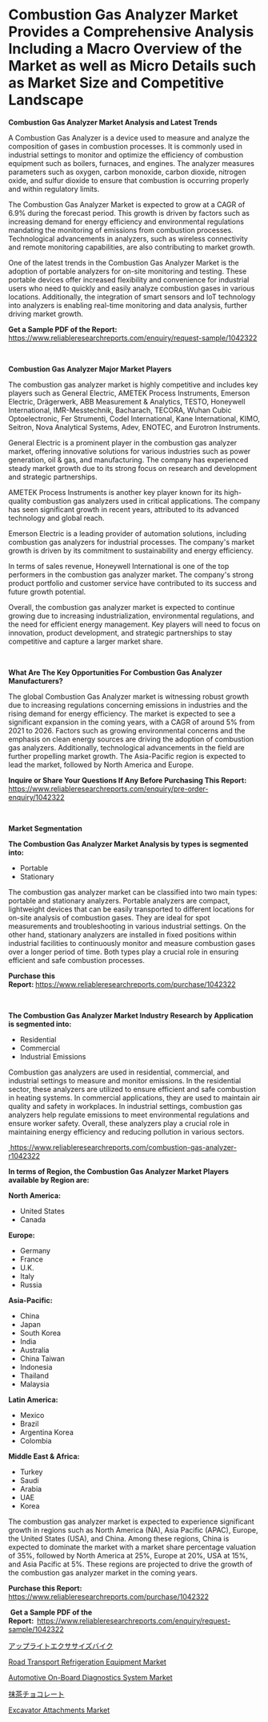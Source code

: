 <p><h1>Combustion Gas Analyzer Market Provides a Comprehensive Analysis Including a Macro Overview of the Market as well as Micro Details such as Market Size and Competitive Landscape</h1></p><p><strong>Combustion Gas Analyzer Market Analysis and Latest Trends</strong></p>
<p><p>A Combustion Gas Analyzer is a device used to measure and analyze the composition of gases in combustion processes. It is commonly used in industrial settings to monitor and optimize the efficiency of combustion equipment such as boilers, furnaces, and engines. The analyzer measures parameters such as oxygen, carbon monoxide, carbon dioxide, nitrogen oxide, and sulfur dioxide to ensure that combustion is occurring properly and within regulatory limits.</p><p>The Combustion Gas Analyzer Market is expected to grow at a CAGR of 6.9% during the forecast period. This growth is driven by factors such as increasing demand for energy efficiency and environmental regulations mandating the monitoring of emissions from combustion processes. Technological advancements in analyzers, such as wireless connectivity and remote monitoring capabilities, are also contributing to market growth.</p><p>One of the latest trends in the Combustion Gas Analyzer Market is the adoption of portable analyzers for on-site monitoring and testing. These portable devices offer increased flexibility and convenience for industrial users who need to quickly and easily analyze combustion gases in various locations. Additionally, the integration of smart sensors and IoT technology into analyzers is enabling real-time monitoring and data analysis, further driving market growth.</p></p>
<p><strong>Get a Sample PDF of the Report:&nbsp;</strong> <a href="https://www.reliableresearchreports.com/enquiry/request-sample/1042322">https://www.reliableresearchreports.com/enquiry/request-sample/1042322</a></p>
<p>&nbsp;</p>
<p><strong>Combustion Gas Analyzer Major Market Players</strong></p>
<p><p>The combustion gas analyzer market is highly competitive and includes key players such as General Electric, AMETEK Process Instruments, Emerson Electric, Drägerwerk, ABB Measurement & Analytics, TESTO, Honeywell International, IMR-Messtechnik, Bacharach, TECORA, Wuhan Cubic Optoelectronic, Fer Strumenti, Codel International, Kane International, KIMO, Seitron, Nova Analytical Systems, Adev, ENOTEC, and Eurotron Instruments.</p><p>General Electric is a prominent player in the combustion gas analyzer market, offering innovative solutions for various industries such as power generation, oil & gas, and manufacturing. The company has experienced steady market growth due to its strong focus on research and development and strategic partnerships.</p><p>AMETEK Process Instruments is another key player known for its high-quality combustion gas analyzers used in critical applications. The company has seen significant growth in recent years, attributed to its advanced technology and global reach.</p><p>Emerson Electric is a leading provider of automation solutions, including combustion gas analyzers for industrial processes. The company's market growth is driven by its commitment to sustainability and energy efficiency.</p><p>In terms of sales revenue, Honeywell International is one of the top performers in the combustion gas analyzer market. The company's strong product portfolio and customer service have contributed to its success and future growth potential.</p><p>Overall, the combustion gas analyzer market is expected to continue growing due to increasing industrialization, environmental regulations, and the need for efficient energy management. Key players will need to focus on innovation, product development, and strategic partnerships to stay competitive and capture a larger market share.</p></p>
<p>&nbsp;</p>
<p><strong>What Are The Key Opportunities For Combustion Gas Analyzer Manufacturers?</strong></p>
<p><p>The global Combustion Gas Analyzer market is witnessing robust growth due to increasing regulations concerning emissions in industries and the rising demand for energy efficiency. The market is expected to see a significant expansion in the coming years, with a CAGR of around 5% from 2021 to 2026. Factors such as growing environmental concerns and the emphasis on clean energy sources are driving the adoption of combustion gas analyzers. Additionally, technological advancements in the field are further propelling market growth. The Asia-Pacific region is expected to lead the market, followed by North America and Europe.</p></p>
<p><strong>Inquire or Share Your Questions If Any Before Purchasing This Report:</strong> <a href="https://www.reliableresearchreports.com/enquiry/pre-order-enquiry/1042322">https://www.reliableresearchreports.com/enquiry/pre-order-enquiry/1042322</a></p>
<p>&nbsp;</p>
<p><strong>Market Segmentation</strong></p>
<p><strong>The Combustion Gas Analyzer Market Analysis by types is segmented into:</strong></p>
<p><ul><li>Portable</li><li>Stationary</li></ul></p>
<p><p>The combustion gas analyzer market can be classified into two main types: portable and stationary analyzers. Portable analyzers are compact, lightweight devices that can be easily transported to different locations for on-site analysis of combustion gases. They are ideal for spot measurements and troubleshooting in various industrial settings. On the other hand, stationary analyzers are installed in fixed positions within industrial facilities to continuously monitor and measure combustion gases over a longer period of time. Both types play a crucial role in ensuring efficient and safe combustion processes.</p></p>
<p><strong>Purchase this Report:&nbsp;</strong><a href="https://www.reliableresearchreports.com/purchase/1042322">https://www.reliableresearchreports.com/purchase/1042322</a></p>
<p>&nbsp;</p>
<p><strong>The Combustion Gas Analyzer Market Industry Research by Application is segmented into:</strong></p>
<p><ul><li>Residential</li><li>Commercial</li><li>Industrial Emissions</li></ul></p>
<p><p>Combustion gas analyzers are used in residential, commercial, and industrial settings to measure and monitor emissions. In the residential sector, these analyzers are utilized to ensure efficient and safe combustion in heating systems. In commercial applications, they are used to maintain air quality and safety in workplaces. In industrial settings, combustion gas analyzers help regulate emissions to meet environmental regulations and ensure worker safety. Overall, these analyzers play a crucial role in maintaining energy efficiency and reducing pollution in various sectors.</p></p>
<p><a href="https://www.reliableresearchreports.com/combustion-gas-analyzer-r1042322">&nbsp;https://www.reliableresearchreports.com/combustion-gas-analyzer-r1042322</a></p>
<p><strong>In terms of Region, the Combustion Gas Analyzer Market Players available by Region are:</strong></p>
<p>
    <p> <strong> North America: </strong>
        <ul>
            <li>United States</li>
            <li>Canada</li>
        </ul>
        </p> 
    <p> <strong> Europe: </strong>
        <ul>
            <li>Germany</li>
            <li>France</li>
            <li>U.K.</li>
            <li>Italy</li>
            <li>Russia</li>
        </ul>
        </p> 
    <p> <strong> Asia-Pacific: </strong>
        <ul>
            <li>China</li>
            <li>Japan</li>
            <li>South Korea</li>
            <li>India</li>
            <li>Australia</li>
            <li>China Taiwan</li>
            <li>Indonesia</li>
            <li>Thailand</li>
            <li>Malaysia</li>
        </ul>
        </p> 
    <p> <strong> Latin America: </strong>
        <ul>
            <li>Mexico</li>
            <li>Brazil</li>
            <li>Argentina Korea</li>
            <li>Colombia</li>
        </ul>
        </p> 
    <p> <strong> Middle East & Africa: </strong>
        <ul>
            <li>Turkey</li>
            <li>Saudi</li>
            <li>Arabia</li>
            <li>UAE</li>
            <li>Korea</li>
        </ul>
    </p>
    </p>
<p><p>The combustion gas analyzer market is expected to experience significant growth in regions such as North America (NA), Asia Pacific (APAC), Europe, the United States (USA), and China. Among these regions, China is expected to dominate the market with a market share percentage valuation of 35%, followed by North America at 25%, Europe at 20%, USA at 15%, and Asia Pacific at 5%. These regions are projected to drive the growth of the combustion gas analyzer market in the coming years.</p></p>
<p><strong>Purchase this Report: </strong><a href="https://www.reliableresearchreports.com/purchase/1042322">https://www.reliableresearchreports.com/purchase/1042322</a></p>
<p>&nbsp;<strong>Get a Sample PDF of the Report:&nbsp;&nbsp;</strong><a href="https://www.reliableresearchreports.com/enquiry/request-sample/1042322">https://www.reliableresearchreports.com/enquiry/request-sample/1042322</a></p>
<p><strong></strong></p>
<p><p><a href="https://medium.com/@lenorakris2023/%E7%9B%B4%E7%AB%8B%E5%BC%8F%E3%82%A8%E3%82%AF%E3%82%B5%E3%82%B5%E3%82%A4%E3%82%BA%E3%83%90%E3%82%A4%E3%82%AF%E5%B8%82%E5%A0%B4-2031%E5%B9%B4%E3%81%BE%E3%81%A7%E3%81%AE%E6%88%90%E5%8A%9F%E4%BA%8B%E6%A5%AD%E6%88%A6%E7%95%A5%E3%81%AE%E9%8D%B5%E3%82%92%E4%BA%88%E6%B8%AC-34ed28b8905f">アップライトエクササイズバイク</a></p><p><a href="https://github.com/gamblestampleyjenny50m5sl6/Market-Research-Report-List-2/blob/main/road-transport-refrigeration-equipment-market.md">Road Transport Refrigeration Equipment Market</a></p><p><a href="https://www.linkedin.com/pulse/automotive-on-board-diagnostics-system-market-size-growth-segmentation-vduxc?trackingId=8cXznNAGSRlhN2t8FxkjVg%3D%3D">Automotive On-Board Diagnostics System Market</a></p><p><a href="https://medium.com/@vincemarvin1/%E6%8A%B9%E8%8C%B6%E3%83%81%E3%83%A7%E3%82%B3%E3%83%AC%E3%83%BC%E3%83%88%E5%B8%82%E5%A0%B4-%E7%AB%B6%E4%BA%89%E5%88%86%E6%9E%90-%E5%B8%82%E5%A0%B4%E5%8B%95%E5%90%91-2031%E5%B9%B4%E3%81%BE%E3%81%A7%E3%81%AE%E4%BA%88%E6%B8%AC-be5e2a512ab1">抹茶チョコレート</a></p><p><a href="https://github.com/wwwkeltoum/Market-Research-Report-List-2/blob/main/excavator-attachments-market.md">Excavator Attachments Market</a></p></p>